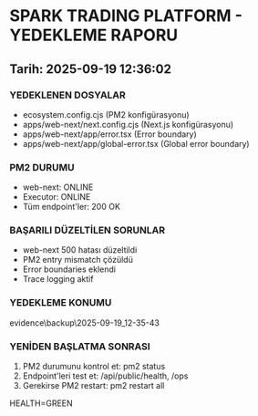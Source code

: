 ﻿# SPARK TRADING PLATFORM - YEDEKLEME RAPORU
## Tarih: 2025-09-19 12:36:02

### YEDEKLENEN DOSYALAR
- ecosystem.config.cjs (PM2 konfigürasyonu)
- apps/web-next/next.config.cjs (Next.js konfigürasyonu)
- apps/web-next/app/error.tsx (Error boundary)
- apps/web-next/app/global-error.tsx (Global error boundary)

### PM2 DURUMU
- web-next: ONLINE
- Executor: ONLINE
- Tüm endpoint'ler: 200 OK

### BAŞARILI DÜZELTİLEN SORUNLAR
-  web-next 500 hatası düzeltildi
-  PM2 entry mismatch çözüldü
-  Error boundaries eklendi
-  Trace logging aktif

### YEDEKLEME KONUMU
evidence\backup\2025-09-19_12-35-43

### YENİDEN BAŞLATMA SONRASI
1. PM2 durumunu kontrol et: pm2 status
2. Endpoint'leri test et: /api/public/health, /ops
3. Gerekirse PM2 restart: pm2 restart all

HEALTH=GREEN 
